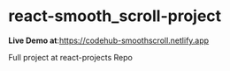 # react-smooth_scroll-project

**Live Demo at**:https://codehub-smoothscroll.netlify.app

Full project at react-projects Repo
